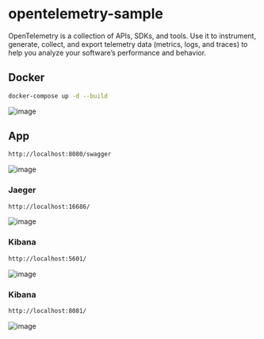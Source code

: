 # opentelemetry-sample

OpenTelemetry is a collection of APIs, SDKs, and tools. Use it to instrument, generate, collect, and export telemetry data (metrics, logs, and traces) to help you analyze your software’s performance and behavior.

## Docker
```sh
docker-compose up -d --build 
```
![image](https://github.com/gordon-hung/opentelemetry-sample/blob/master/Images/Docker.png)

## App
```sh
http://localhost:8080/swagger
```
![image](https://github.com/gordon-hung/opentelemetry-sample/blob/master/Images/Swagger.png)

### Jaeger
```sh
http://localhost:16686/
```
![image](https://github.com/gordon-hung/opentelemetry-sample/blob/master/Images/Jaeger.png)

### Kibana
```sh
http://localhost:5601/
```
![image](https://github.com/gordon-hung/opentelemetry-sample/blob/master/Images/Kibana.png)

### Kibana
```sh
http://localhost:8081/
```
![image](https://github.com/gordon-hung/opentelemetry-sample/blob/master/Images/Seq.png)
